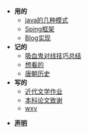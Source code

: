 * **用的**
  * [java的几种模式](use/java.md)
  * [Sping框架](use/spring.md)                  
  * [Blog实现](use/Blog实现.md)
* **记的**
  * [吸血鬼对线技巧总结](Notes/吸血鬼对线技巧总结.md)
  * [想看的](Notes/想看的.md)
  * [唐朝历史](Notes/唐朝历史.md)
* **写的**
  * [近代文学作业](Essays/近代文学作业.md)
  * [本科论文致谢](Essays/本科论文致谢.md)
  * [wxy](Essays/DES.md)

- [**声明**](声明.md)
